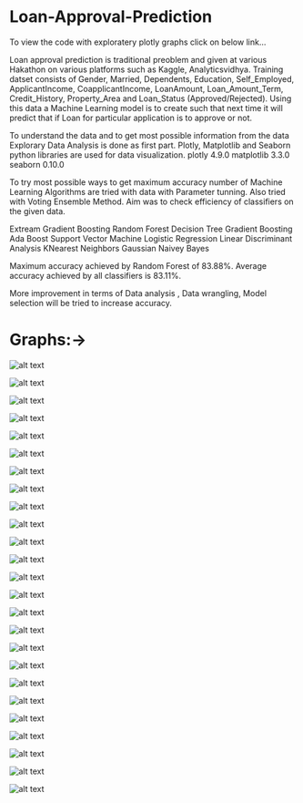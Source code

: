 # Loan-Approval-Prediction
To view the code with exploratery plotly graphs click on below link...

Loan approval prediction is traditional preoblem and given at various Hakathon on various platforms such as Kaggle, Analyticsvidhya. 
Training datset consists of Gender, Married,	Dependents,	Education,	Self_Employed,	ApplicantIncome,	CoapplicantIncome,	LoanAmount,	Loan_Amount_Term,	Credit_History,	Property_Area and Loan_Status (Approved/Rejected). Using this data a Machine Learning model is to create such that next time it will predict that if Loan for particular application is to approve or not. 

To understand the data and to get most possible information from the data Explorary Data Analysis is done as first part. 
Plotly, Matplotlib and Seaborn python libraries are used for data visualization. 
plotly 4.9.0
matplotlib 3.3.0
seaborn 0.10.0

To try most possible ways to get maximum accuracy number of Machine Learning Algorithms are tried with data with Parameter tunning.
Also tried with Voting Ensemble Method. Aim was to check efficiency of classifiers on the given data.

Extream Gradient Boosting
Random Forest
Decision Tree
Gradient Boosting
Ada Boost
Support Vector Machine
Logistic Regression
Linear Discriminant Analysis
KNearest Neighbors
Gaussian Naivey Bayes

Maximum accuracy achieved by Random Forest of 83.88%.
Average accuracy achieved by all classifiers is 83.11%.

More improvement in terms of Data analysis , Data wrangling, Model selection will be tried to increase accuracy.

# Graphs:->

![alt text](https://github.com/OMIII1997/Loan-Approval-Prediction/blob/master/Graphs/Screenshot%20(114).png)

![alt text](https://github.com/OMIII1997/Loan-Approval-Prediction/blob/master/Graphs/Screenshot%20(115).png)

![alt text](https://github.com/OMIII1997/Loan-Approval-Prediction/blob/master/Graphs/Screenshot%20(116).png)

![alt text](https://github.com/OMIII1997/Loan-Approval-Prediction/blob/master/Graphs/Screenshot%20(117).png)

![alt text](https://github.com/OMIII1997/Loan-Approval-Prediction/blob/master/Graphs/Screenshot%20(118).png)

![alt text](https://github.com/OMIII1997/Loan-Approval-Prediction/blob/master/Graphs/Screenshot%20(119).png)

![alt text](https://github.com/OMIII1997/Loan-Approval-Prediction/blob/master/Graphs/Screenshot%20(120).png)

![alt text](https://github.com/OMIII1997/Loan-Approval-Prediction/blob/master/Graphs/Screenshot%20(121).png)

![alt text](https://github.com/OMIII1997/Loan-Approval-Prediction/blob/master/Graphs/Screenshot%20(122).png)

![alt text](https://github.com/OMIII1997/Loan-Approval-Prediction/blob/master/Graphs/Screenshot%20(123).png)

![alt text](https://github.com/OMIII1997/Loan-Approval-Prediction/blob/master/Graphs/Screenshot%20(124).png)

![alt text](https://github.com/OMIII1997/Loan-Approval-Prediction/blob/master/Graphs/Screenshot%20(125).png)

![alt text](https://github.com/OMIII1997/Loan-Approval-Prediction/blob/master/Graphs/Screenshot%20(126).png)

![alt text](https://github.com/OMIII1997/Loan-Approval-Prediction/blob/master/Graphs/Screenshot%20(127).png)

![alt text](https://github.com/OMIII1997/Loan-Approval-Prediction/blob/master/Graphs/Screenshot%20(128).png)

![alt text](https://github.com/OMIII1997/Loan-Approval-Prediction/blob/master/Graphs/Screenshot%20(129).png)

![alt text](https://github.com/OMIII1997/Loan-Approval-Prediction/blob/master/Graphs/Screenshot%20(130).png)

![alt text](https://github.com/OMIII1997/Loan-Approval-Prediction/blob/master/Graphs/Screenshot%20(131).png)

![alt text](https://github.com/OMIII1997/Loan-Approval-Prediction/blob/master/Graphs/Screenshot%20(132).png)

![alt text](https://github.com/OMIII1997/Loan-Approval-Prediction/blob/master/Graphs/Screenshot%20(133).png)

![alt text](https://github.com/OMIII1997/Loan-Approval-Prediction/blob/master/Graphs/Screenshot%20(134).png)

![alt text](https://github.com/OMIII1997/Loan-Approval-Prediction/blob/master/Graphs/Screenshot%20(135).png)

![alt text](https://github.com/OMIII1997/Loan-Approval-Prediction/blob/master/Graphs/Screenshot%20(136).png)

![alt text](https://github.com/OMIII1997/Loan-Approval-Prediction/blob/master/Graphs/Screenshot%20(137).png)

![alt text](https://github.com/OMIII1997/Loan-Approval-Prediction/blob/master/Graphs/Screenshot%20(138).png)
